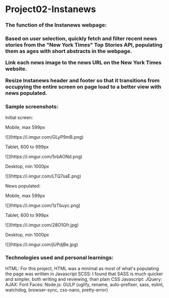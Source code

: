 # Project02-Instanews

<h3>The function of the Instanews webpage:<h3>
<p>Based on user selection, quickly fetch and filter recent news stories from the "New York Times" Top Stories API, populating them as ages with short abstracts in the webpage.</p>
<p>Link each news image to the news URL on the New York Times website.</p>
<p>Resize Instanews header and footer so that it transitions from occupying the entire screen on page load to a better view with news populated.</p>

<h3>Sample screenshots:</h3> 
<p>Initial screen:</p>
<p>Mobile, max 599px</p> ![](https://i.imgur.com/GLyP9mB.png)
<p>Tablet, 600 to 999px</p> ![](https://i.imgur.com/5rbAONd.png)
<p>Desktop, min 1000px</p> ![](https://i.imgur.com/LTQ7saE.png)

<p>News populated:</p>
<p>Mobile, max 599px</p> ![](https://i.imgur.com/1zTbuyc.png)
<p>Tablet, 600 to 999px</p> ![](https://i.imgur.com/28O1Gfr.jpg)
<p>Desktop, min 1000px</p> ![](https://i.imgur.com/jUPdjBe.jpg)

<h3>Technologies used and personal learnings:</h3>
HTML: For this project, HTML was a minimal as most of what's populating the page was written in Javascript
SCSS: I found that SASS is much quicker and simpler, both writing and reviewing, than plain CSS
Javascript:
JQuery:
AJAX:
Font Faces:
Node.js:
GULP (uglify, rename, auto-prefixer, sass, eslint, watchdog, browser-sync, css-nano, pretty-error)


